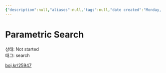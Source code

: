 ```yaml
---
{"description":null,"aliases":null,"tags":null,"date created":"Monday, February 13th 2023, 6:16:26 am","date modified":"Monday, February 27th 2023, 6:20:45 pm","created":"2023-02-13T06:16:26","updated":"2023-07-15T21:33:05","title":"Parametric Search 4978cada815542e49055c20f261bd257","dg-publish":true,"permalink":"/docs/Parametric Search 4978cada815542e49055c20f261bd257/","dgPassFrontmatter":true}
---
```



# Parametric Search

상태: Not started  
태그: search

[boj.kr/25947](http://boj.kr/25947)
